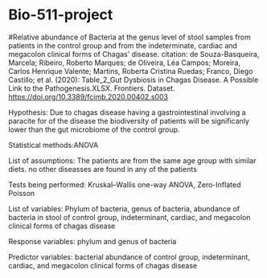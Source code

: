 # Bio-511-project
#Relative abundance of Bacteria at the genus level of stool samples from patients in the control group and from the indeterminate, cardiac and megacolon clinical forms of Chagas' disease.
citation:
de Souza-Basqueira, Marcela; Ribeiro, Roberto Marques; de Oliveira, Léa Campos; Moreira, Carlos Henrique Valente; Martins, Roberta Cristina Ruedas; Franco, Diego Castillo; et al. (2020): Table_2_Gut Dysbiosis in Chagas Disease. A Possible Link to the Pathogenesis.XLSX. Frontiers. Dataset. https://doi.org/10.3389/fcimb.2020.00402.s003 

Hypothesis: Due to chagas disease having a gastrointestinal involving a paracite for of the disease the biodiversity of patients will be significanly lower than the gut microbiome of the control group.


Statistical methods:ANOVA


List of assumptions: The patients are from the same age group with similar diets. no other diseasses are found in any of the patients


Tests being performed: Kruskal–Wallis one-way ANOVA, Zero-Inflated Poisson 


List of variables: Phylum of bacteria, genus of bacteria, abundance of bacteria in stool of control group, indeterminant, cardiac, and megacolon clinical forms of chagas disease


Response variables: phylum and genus of bacteria


Predictor variables: bacterial abundance of control group, indeterminant, cardiac, and megacolon clinical forms of chagas disease
